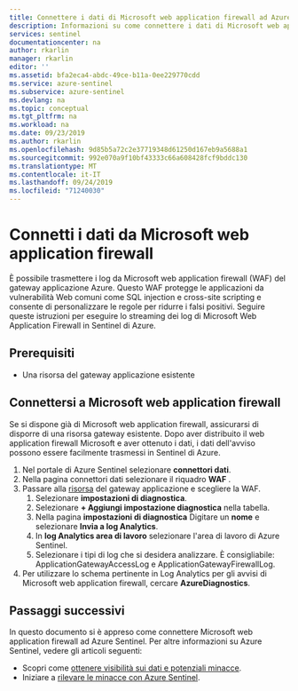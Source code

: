 ```yaml
---
title: Connettere i dati di Microsoft web application firewall ad Azure Sentinel | Microsoft Docs
description: Informazioni su come connettere i dati di Microsoft web application firewall a Sentinel di Azure.
services: sentinel
documentationcenter: na
author: rkarlin
manager: rkarlin
editor: ''
ms.assetid: bfa2eca4-abdc-49ce-b11a-0ee229770cdd
ms.service: azure-sentinel
ms.subservice: azure-sentinel
ms.devlang: na
ms.topic: conceptual
ms.tgt_pltfrm: na
ms.workload: na
ms.date: 09/23/2019
ms.author: rkarlin
ms.openlocfilehash: 9d85b5a72c2e37719348d61250d167eb9a5688a1
ms.sourcegitcommit: 992e070a9f10bf43333c66a608428fcf9bddc130
ms.translationtype: MT
ms.contentlocale: it-IT
ms.lasthandoff: 09/24/2019
ms.locfileid: "71240030"
---
```

# <a name="connect-data-from-microsoft-web-application-firewall"></a>Connetti i dati da Microsoft web application firewall



È possibile trasmettere i log da Microsoft web application firewall (WAF) del gateway applicazione Azure. Questo WAF protegge le applicazioni da vulnerabilità Web comuni come SQL injection e cross-site scripting e consente di personalizzare le regole per ridurre i falsi positivi. Seguire queste istruzioni per eseguire lo streaming dei log di Microsoft Web Application Firewall in Sentinel di Azure.


## <a name="prerequisites"></a>Prerequisiti

- Una risorsa del gateway applicazione esistente

## <a name="connect-to-microsoft-web-application-firewall"></a>Connettersi a Microsoft web application firewall

Se si dispone già di Microsoft web application firewall, assicurarsi di disporre di una risorsa gateway esistente.
Dopo aver distribuito il web application firewall Microsoft e aver ottenuto i dati, i dati dell'avviso possono essere facilmente trasmessi in Sentinel di Azure.
    
1. Nel portale di Azure Sentinel selezionare **connettori dati**.
1. Nella pagina connettori dati selezionare il riquadro **WAF** .
1. Passare alla [risorsa](https://ms.portal.azure.com/#blade/HubsExtension/BrowseAllResourcesBlade/resourceType/Microsoft.Network%2FapplicationGateways) del gateway applicazione e scegliere la WAF.
    1. Selezionare **impostazioni di diagnostica**.
    1. Selezionare **+ Aggiungi impostazione diagnostica** nella tabella.
    1. Nella pagina **impostazioni di diagnostica** Digitare un **nome** e selezionare **Invia a log Analytics**.
    1. In **log Analytics area di lavoro** selezionare l'area di lavoro di Azure Sentinel.
    1. Selezionare i tipi di log che si desidera analizzare. È consigliabile: ApplicationGatewayAccessLog e ApplicationGatewayFirewallLog.
1. Per utilizzare lo schema pertinente in Log Analytics per gli avvisi di Microsoft web application firewall, cercare **AzureDiagnostics**.

## <a name="next-steps"></a>Passaggi successivi
In questo documento si è appreso come connettere Microsoft web application firewall ad Azure Sentinel. Per altre informazioni su Azure Sentinel, vedere gli articoli seguenti:
- Scopri come [ottenere visibilità sui dati e potenziali minacce](quickstart-get-visibility.md).
- Iniziare a [rilevare le minacce con Azure Sentinel](tutorial-detect-threats-built-in.md).
